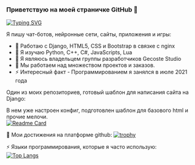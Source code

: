 ### Приветствую на моей страничке GitHub 👋
[![Typing SVG](https://readme-typing-svg.herokuapp.com?color=%2336BCF7&lines=Я+разработчик+Gecoste+Studio)](https://git.io/typing-svg)

Я пишу чат-ботов, нейронные сети, сайты, приложения и игры:

- 🔭 Работаю с Django, HTML5, CSS и Bootstrap в связке с nginx <br />
- 🌱 Я изучаю Python, C++, C#, JavaScripts, Lua <br />
- 👯 Я являюсь владельцем группы разработчиков Gecoste Studio <br />
- 🤔 Мы работаем над множеством проектов и заказов. <br />
- ⚡ Интересный факт - Программированием я занялся в июле 2021 года <br />
  
Один из моих репозиториев, готовый шаблон для написания сайта на Django: <br />

В нем уже настроен конфиг, подготовлен шаблон для базового html и прочие мелочи. <br />
[![Readme Card](https://github-readme-stats.vercel.app/api/pin/?username=Gecoste&repo=Django-Shablon)](https://github.com/Gecoste/Django-Shablon)


🔭 Мои достижения на платформе github:
[![trophy](https://github-profile-trophy.vercel.app/?username=Gecoste)](https://github.com/Gecoste/github-profile-trophy)

⚡ Языки программирования, которые я часто использую: <br />
[![Top Langs](https://github-readme-stats.vercel.app/api/top-langs/?username=Gecoste&layout=compact&theme=vision-friendly-dark)](https://github.com/anuraghazra/github-readme-stats)


